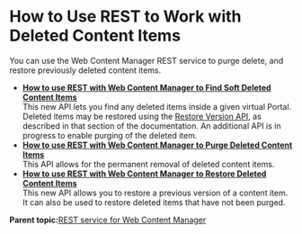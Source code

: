 # How to Use REST to Work with Deleted Content Items

You can use the Web Content Manager REST service to purge delete, and restore previously deleted content items.

-   **[How to use REST with Web Content Manager to Find Soft Deleted Content Items](../wcm/wcm_rest_crud_purge_soft_delete.md)**  
This new API lets you find any deleted items inside a given virtual Portal. Deleted items may be restored using the [Restore Version API](wcm_rest_crud_purge_restore_deleted.md), as described in that section of the documentation. An additional API is in progress to enable purging of the deleted item.
-   **[How to use REST with Web Content Manager to Purge Deleted Content Items](../wcm/wcm_rest_crud_purge_deleted.md)**  
This API allows for the permanent removal of deleted content items.
-   **[How to use REST with Web Content Manager to Restore Deleted Content Items](../wcm/wcm_rest_crud_purge_restore_deleted.md)**  
This new API allows you to restore a previous version of a content item. It can also be used to restore deleted items that have not been purged.

**Parent topic:**[REST service for Web Content Manager](../wcm/wcm_rest.md)

